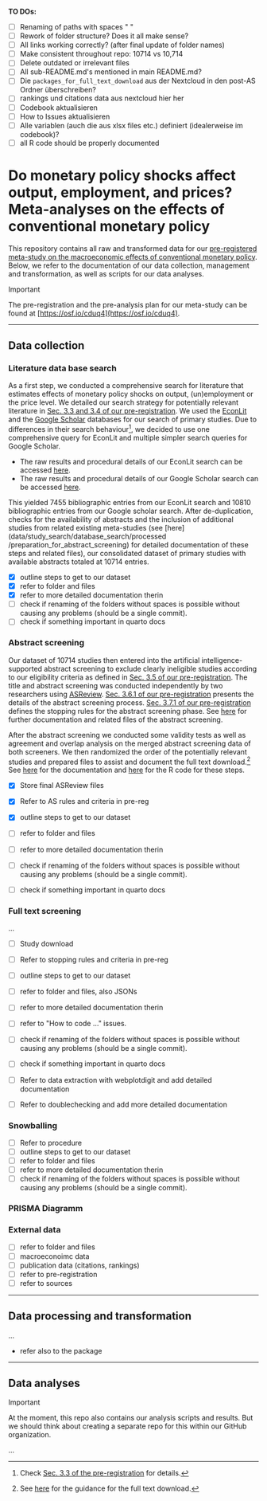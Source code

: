 
__TO DOs:__

- [ ] Renaming of paths with spaces " "
- [ ] Rework of folder structure? Does it all make sense?
- [ ] All links working correctly? (after final update of folder names)
- [ ] Make consistent throughout repo: 10714 vs 10,714
- [ ] Delete outdated or irrelevant files
- [ ] All sub-README.md's mentioned in main README.md?
- [ ] Die `packages_for_full_text_download` aus der Nextcloud in den post-AS Ordner überschreiben?
- [ ] rankings und citations data aus nextcloud hier her
- [ ] Codebook aktualisieren
- [ ] How to Issues aktualisieren
- [ ] Alle variablen (auch die aus xlsx files etc.) definiert (idealerweise im codebook)?
- [ ] all R code should be properly documented

# Do monetary policy shocks affect output, employment, and prices? Meta-analyses on the effects of conventional monetary policy

This repository contains all raw and transformed data for our [pre-registered meta-study on the macroeconomic effects of conventional monetary policy](https://osf.io/cduq4). Below, we refer to the documentation of our data collection, management and transformation, as well as scripts for our data analyses.

> [!IMPORTANT]
> The pre-registration and the pre-analysis plan for our meta-study can be found at [https://osf.io/cduq4](https://osf.io/cduq4).

---

## Data collection

### Literature data base search

As a first step, we conducted a comprehensive search for literature that estimates effects of monetary policy shocks on output, (un)employment or the price level.
We detailed our search strategy for potentially relevant literature in [Sec. 3.3 and 3.4 of our pre-registration](https://osf.io/4jxk3). We used the [EconLit](https://www.aeaweb.org/econlit/) and the [Google Scholar](https://scholar.google.com/) databases for our search of primary studies. Due to differences in their search behaviour[^1], we decided to use one comprehensive query for EconLit and multiple simpler search queries for Google Scholar.

[^1]: Check [Sec. 3.3 of the pre-registration](https://osf.io/4jxk3) for details.

- The raw results and procedural details of our EconLit search can be accessed [here](data/study_search/database_search/raw/EconLit_search).
- The raw results and procedural details of our Google Scholar search can be accessed [here](data/study_search/database_search/raw/Google_Scholar_search).

This yielded 7455 bibliographic entries from our EconLit search and 10810 bibliographic entries from our Google scholar search. After de-duplication, checks for the availability of abstracts and the inclusion of additional studies from related existing meta-studies (see [here](data/study_search/database_search/processed
/preparation_for_abstract_screening) for detailed documentation of these steps and related files), our consolidated dataset of primary studies with available abstracts totaled at 10714 entries.

- [x] outline steps to get to our dataset
- [x] refer to folder and files
- [x] refer to more detailed documentation therin
- [ ] check if renaming of the folders without spaces is possible without causing any problems (should be a single commit). 
- [ ] check if something important in quarto docs

### Abstract screening

Our dataset of 10714 studies then entered into the artificial intelligence-supported abstract screening to exclude clearly ineligible studies according to our eligibility criteria as defined in [Sec. 3.5 of our pre-registration](https://osf.io/4jxk3). The title and abstract screening was conducted independently by two researchers using [ASReview](https://asreview.nl/). [Sec. 3.6.1 of our pre-registration](https://osf.io/4jxk3) presents the details of the abstract screening process. [Sec. 3.7.1 of our pre-registration](https://osf.io/4jxk3) defines the stopping rules for the abstract screening phase. See [here](data/study_search/database_search/processed/abstract_screening) for further documentation and related files of the abstract screening.

After the abstract screening we conducted some validity tests as well as agreement and overlap analysis on the merged abstract screening data of both screeners. We then randomized the order of the potentially relevant studies and prepared files to assist and document the full text download.[^2] See [here](data/study_search/database_search/processed/post_AS/testing_merging_dowload_prep.pdf) for the documentation and [here](data/study_search/database_search/processed/post_AS/testing_and_merging_of_AS_data.R) for the R code for these steps. 

[^2]: See [here](data/study_search/database_search/processed/post_AS/full_text_download_HIWI_sheet.pdf) for the guidance for the full text download.

- [x] Store final ASReview files
- [x] Refer to AS rules and criteria in pre-reg
- [X] outline steps to get to our dataset
- [ ] refer to folder and files
- [ ] refer to more detailed documentation therin
- [ ] check if renaming of the folders without spaces is possible without causing any problems (should be a single commit). 
- [ ] check if something important in quarto docs


### Full text screening


...

- [ ] Study download
- [ ] Refer to stopping rules and criteria in pre-reg
- [ ] outline steps to get to our dataset
- [ ] refer to folder and files, also JSONs
- [ ] refer to more detailed documentation therin
- [ ] refer to "How to code ..." issues.
- [ ] check if renaming of the folders without spaces is possible without causing any problems (should be a single commit). 
- [ ] check if something important in quarto docs
- [ ] Refer to data extraction with webplotdigit and add detailed documentation
- [ ] Refer to doublechecking and add more detailed documentation


### Snowballing

- [ ] Refer to procedure
- [ ] outline steps to get to our dataset
- [ ] refer to folder and files
- [ ] refer to more detailed documentation therin
- [ ] check if renaming of the folders without spaces is possible without causing any problems (should be a single commit). 

### PRISMA Diagramm



### External data

- [ ] refer to folder and files
- [ ] macroeconoimc data
- [ ] publication data (citations, rankings)
- [ ] refer to pre-registration
- [ ] refer to sources

---

## Data processing and transformation

...

- refer also to the package 

---

## Data analyses


> [!IMPORTANT]
> At the moment, this repo also contains our analysis scripts and results. But we should think about creating a separate repo for this within our GitHub organization.


...
